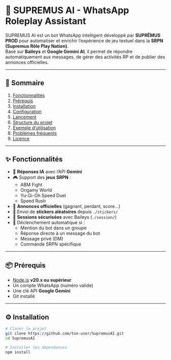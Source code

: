 # 🤖 SUPREMUS AI - WhatsApp Roleplay Assistant

SUPREMUS AI est un bot WhatsApp intelligent développé par **SUPRÊMUS PROD** pour automatiser et enrichir l’expérience de jeu textuel dans la **SRPN (Supremus Rôle Play Nation)**.  
Basé sur **Baileys** et **Google Gemini AI**, il permet de répondre automatiquement aux messages, de gérer des activités RP et de publier des annonces officielles.

---

## 📑 Sommaire

1. [Fonctionnalités](#-fonctionnalités)
2. [Prérequis](#-prérequis)
3. [Installation](#-installation)
4. [Configuration](#-configuration)
5. [Lancement](#-lancement)
6. [Structure du projet](#-structure-du-projet)
7. [Exemple d’utilisation](#-exemple-dutilisation)
8. [Problèmes fréquents](#-problèmes-fréquents)
9. [Licence](#-licence)

---

## ✨ Fonctionnalités

- 🤖 **Réponses IA** avec l’API **Gemini**
- 🎮 Support des **jeux SRPN** :
  - ABM Fight
  - Origamy World
  - Yu-Gi-Oh Speed Duel
  - Speed Rush
- 📢 **Annonces officielles** (gagnant, perdant, score…)
- 🎴 Envoi de **stickers aléatoires** depuis `./stickers/`
- 📂 **Sessions sécurisées** avec Baileys (`./session/`)
- 🔔 Déclenchement automatique si :
  - Mention du bot dans un groupe
  - Réponse directe à un message du bot
  - Message privé (DM)
  - Commande SRPN spécifique

---

## 📦 Prérequis

- [Node.js](https://nodejs.org/) **v20.x ou supérieur**
- Un compte WhatsApp (numéro valide)
- Une clé API **Google Gemini**
- Git installé

---

## ⚙️ Installation

```bash
# Cloner le projet
git clone https://github.com/ton-user/SupremusAI.git
cd SupremusAI

# Installer les dépendances
npm install